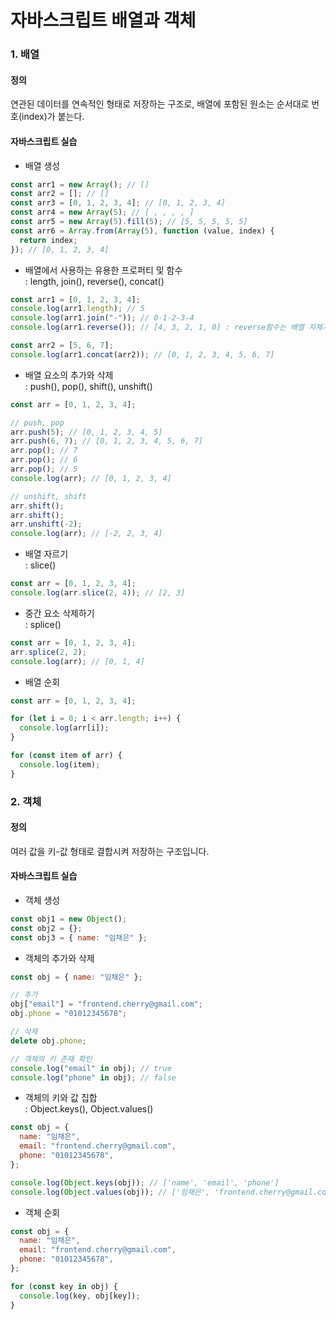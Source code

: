 # 자바스크립트 배열과 객체

### 1. 배열

#### 정의

연관된 데이터를 연속적인 형태로 저장하는 구조로, 배열에 포함된 원소는 순서대로 번호(index)가 붙는다.

#### 자바스크립트 실습

- 배열 생성

```javascript
const arr1 = new Array(); // []
const arr2 = []; // []
const arr3 = [0, 1, 2, 3, 4]; // [0, 1, 2, 3, 4]
const arr4 = new Array(5); // [ , , , , ]
const arr5 = new Array(5).fill(5); // [5, 5, 5, 5, 5]
const arr6 = Array.from(Array(5), function (value, index) {
  return index;
}); // [0, 1, 2, 3, 4]
```

- 배열에서 사용하는 유용한 프로퍼티 및 함수  
: length, join(), reverse(), concat()

```javascript
const arr1 = [0, 1, 2, 3, 4];
console.log(arr1.length); // 5
console.log(arr1.join("-")); // 0-1-2-3-4
console.log(arr1.reverse()); // [4, 3, 2, 1, 0] : reverse함수는 배열 자체가 바뀜

const arr2 = [5, 6, 7];
console.log(arr1.concat(arr2)); // [0, 1, 2, 3, 4, 5, 6, 7]
```

- 배열 요소의 추가와 삭제  
: push(), pop(), shift(), unshift()  

```javascript
const arr = [0, 1, 2, 3, 4];

// push, pop
arr.push(5); // [0, 1, 2, 3, 4, 5]
arr.push(6, 7); // [0, 1, 2, 3, 4, 5, 6, 7]
arr.pop(); // 7
arr.pop(); // 6
arr.pop(); // 5
console.log(arr); // [0, 1, 2, 3, 4]

// unshift, shift
arr.shift();
arr.shift();
arr.unshift(-2);
console.log(arr); // [-2, 2, 3, 4]
```

- 배열 자르기  
: slice()

```javascript
const arr = [0, 1, 2, 3, 4];
console.log(arr.slice(2, 4)); // [2, 3]
```

- 중간 요소 삭제하기  
: splice()  

```javascript
const arr = [0, 1, 2, 3, 4];
arr.splice(2, 2);
console.log(arr); // [0, 1, 4]
```

- 배열 순회

```javascript
const arr = [0, 1, 2, 3, 4];

for (let i = 0; i < arr.length; i++) {
  console.log(arr[i]);
}

for (const item of arr) {
  console.log(item);
}
```

### 2. 객체

#### 정의

여러 값을 키-값 형태로 결합시켜 저장하는 구조입니다.

#### 자바스크립트 실습

- 객체 생성

```javascript
const obj1 = new Object();
const obj2 = {};
const obj3 = { name: "임채은" };
```

- 객체의 추가와 삭제

```javascript
const obj = { name: "임채은" };

// 추가
obj["email"] = "frontend.cherry@gmail.com";
obj.phone = "01012345678";

// 삭제
delete obj.phone;

// 객체의 키 존재 확인
console.log("email" in obj); // true
console.log("phone" in obj); // false
```

- 객체의 키와 값 집합  
: Object.keys(), Object.values()

```javascript
const obj = {
  name: "임채은",
  email: "frontend.cherry@gmail.com",
  phone: "01012345678",
};

console.log(Object.keys(obj)); // ['name', 'email', 'phone']
console.log(Object.values(obj)); // ['임채은', 'frontend.cherry@gmail.com', '01012345678']
```

- 객체 순회

```javascript
const obj = {
  name: "임채은",
  email: "frontend.cherry@gmail.com",
  phone: "01012345678",
};

for (const key in obj) {
  console.log(key, obj[key]);
}
```
